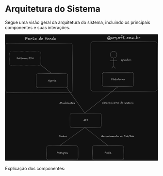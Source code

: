 # Arquitetura do Sistema

Segue uma visão geral da arquitetura do sistema, incluindo os principais 
componentes e suas interações.

![Diagrama de Arquitetura](../.github/assets/arquitetura.png)

Explicação dos componentes:

